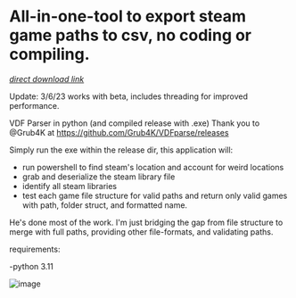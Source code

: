 # All-in-one-tool to export steam game paths to csv, no coding or compiling. 

<a href="https://github.com/samfisherirl/Export-local-Steam-game-installs-and-paths/releases/download/v1.5/exe.win-amd64-3.11.7z">_direct download link_</a>
 
 Update: 3/6/23 works with beta, includes threading for improved performance. 
 
 

VDF Parser in python (and compiled release with .exe) 
Thank you to @Grub4K at https://github.com/Grub4K/VDFparse/releases

Simply run the exe within the release dir, this application will:
- run powershell to find steam's location and account for weird locations
- grab and deserialize the steam library file
- identify all steam libraries 
- test each game file structure for valid paths and return only valid games with path, folder struct, and formatted name. 

He's done most of the work. I'm just bridging the gap from file structure to merge with full paths, providing other file-formats, and validating paths. 

 requirements:

-python 3.11
 
 ![image](https://user-images.githubusercontent.com/98753696/215885658-6289fb35-681b-4bbd-b0e0-eee2d4a428ad.png)




